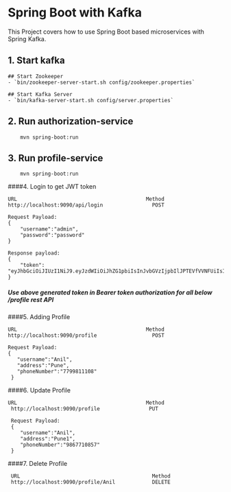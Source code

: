# Spring Boot with Kafka

This Project covers how to use Spring Boot based microservices with Spring Kafka.

## 1. Start kafka
    ## Start Zookeeper
    - `bin/zookeeper-server-start.sh config/zookeeper.properties`
    
    ## Start Kafka Server
    - `bin/kafka-server-start.sh config/server.properties`
## 2. Run authorization-service
        mvn spring-boot:run 
## 3. Run profile-service
        mvn spring-boot:run
  
####4. Login to get JWT token

    URL 	                                     Method
    http://localhost:9090/api/login	               POST
    
    Request Payload:
    {
        "username":"admin",
        "password":"password"
    }
    
    Response payload:
    {
        "token": "eyJhbGciOiJIUzI1NiJ9.eyJzdWIiOiJhZG1pbiIsInJvbGVzIjpbIlJPTEVfVVNFUiIsIlJPTEVfQURNSU4iXSwiaWF0IjoxNTg4MDEzOTc5LCJleHAiOjE1ODgwMTU3Nzl9.KUhkCoSZP06DbmLc9zFiS5dcePkbTqpLtXwuIwRHneU"
    }
    
##### Use above generated token in Bearer token authorization for all below /profile rest API 


####5. Adding Profile

    URL 	                                     Method
    http://localhost:9090/profile	               POST
    
    Request Payload:
    {
 	   "username":"Anil",
 	   "address":"Pune",
 	   "phoneNumber":"7799811108"
     }
 
####6. Update Profile
  
    URL 	                                     Method
     http://localhost:9090/profile	              PUT
   
     Request Payload:
     {
  	    "username":"Anil",
      	"address":"Pune1",
      	"phoneNumber":"9867710857"
     }
  
 
 
####7. Delete Profile

     URL 	                                       Method
     http://localhost:9090/profile/Anil            DELETE 
